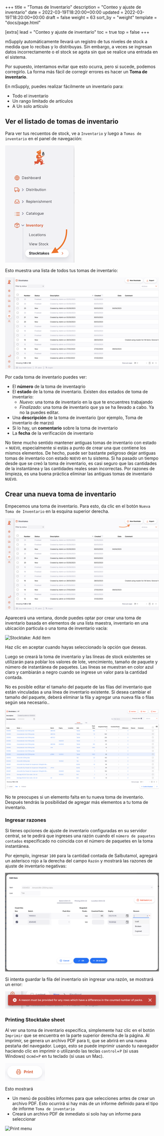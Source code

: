 +++
title = "Tomas de Inventario"
description = "Conteo y ajuste de inventario"
date = 2022-03-19T18:20:00+00:00
updated = 2022-03-19T18:20:00+00:00
draft = false
weight = 63
sort_by = "weight"
template = "docs/page.html"

[extra]
lead = "Conteo y ajuste de inventario"
toc = true
top = false
+++

mSupply automáticamente llevará un registro de tus niveles de stock a medida que lo recibas y lo distribuyas. Sin embargo, a veces se ingresan datos incorrectamente o el stock se agota sin que se realice una entrada en el sistema.

Por supuesto, intentamos evitar que esto ocurra, pero si sucede, podemos corregirlo. La forma más fácil de corregir errores es hacer un **Toma de inventario**.

En mSupply, puedes realizar fácilmente un inventario para:

- Todo el inventario
- Un rango limitado de artículos
- A Un solo artículo

## Ver el listado de tomas de inventario

Para ver tus recuentos de stock, ve a `Inventario` y luego a `Tomas de inventario` en el panel de navegación:

![Stocktake: nav](images/stocktake_gotost.png)

Esto muestra una lista de todos tus tomas de inventario:

![Stocktake: list](images/stocktake_stocktakelist.png)

Por cada toma de inventario puedes ver:

- El **número** de la toma de inventaqrio
- El **estado** de la toma de inventario. Existen dos estados de toma de inventario:
  - _Nuevo_: una toma de inventario en la que te encuentres trabajando
  - _Finalizado_: una toma de inventario que ya se ha llevado a cabo. Ya no la puedes editar.
- Una **descripción** de la toma de inventario (por ejemplo, Toma de inventario de marzo)
- Si lo hay, un **comentario** sobre la toma de inventario
- La **fecha** de la verificación de inventario

<div class="aviso">
No tiene mucho sentido mantener antiguas tomas de inventario con estado = <code>NUEVO</code>, especialmente si estás a punto de crear una que contiene los mismos elementos. De hecho, puede ser bastante peligroso dejar antiguas tomas de inventario con estado  <code>NUEVO</code> en tu sistema. Si ha pasado un tiempo desde que se creó la toma de inventario, es casi seguro que las cantidades de la instantánea y las cantidades reales sean incorrectas. Por razones de limpieza, es una buena práctica eliminar las antiguas tomas de inventario <code>NUEVO</code>.
</div>

## Crear una nueva toma de inventario

Empecemos una toma de inventario. Para esto, da clic en el botón `Nueva Toma de Inventario` en la esquina superior derecha.

![Stocktake: new](images/stocktake_newstocktake.png)

Aparecerá una ventana, donde puedes optar por crear una toma de inventario basada en elementos de una lista maestra, inventario en una ubicación particula o una toma de inventario vacía:

![Stocktake: Add item](images/stocktake_additem2.png)

Haz clic en aceptar cuando hayas seleccionado la opción que deseas.

Luego se creará la toma de inventario y las líneas de stock existentes se utilizarán para poblar los valores de lote, vencimiento, tamaño de paquete y número de instantánea de paquetes. Las líneas se muestran en color azul claro y cambiarán a negro cuando se ingrese un valor para la cantidad contada.

<div class="nota">No es posible editar el tamaño del paquete de las filas del inventario que están vinculadas a una línea de inventario existente. Si desea cambiar el tamaño del paquete, deberá eliminar la fila y agregar una nueva fila o filas según sea necesario..</div>

![Stocktake with placeholders](images/stocktake-placeholders.png)

<div class="consejo">
No te preocupes si un elemento falta en tu nueva toma de inventario. Después tendrás la posibilidad de agregar más elementos a tu toma de inventario. 
</div>

### Ingresar razones

Si tienes opciones de ajuste de inventario configuradas en su servidor central, se te pedirá que ingreses una razón cuando el `número de paquetes contados` especificado no coincida con el número de paquetes en la toma instantánea.

Por ejemplo, ingresar `100` para la cantidad contada de Salbutamol, agregará un asterisco rojo a la derecha del campo `Razón` y mostrará las razones de ajuste de inventario negativas:

![Stocktake reasons](images/stocktake_reasons.png)

Si intenta guardar la fila del inventario sin ingresar una razón, se mostrará un error:

![Stocktake reasons](images/stocktake_reasons_error.png)

### Printing Stocktake sheet

Al ver una toma de inventario específica, simplemente haz clic en el botón `Imprimir` que se encuentra en la parte superior derecha de la página.
Al imprimir, se genera un archivo PDF para ti, que se abrirá en una nueva pestaña del navegador. Luego, esto se puede imprimir usando tu navegador haciendo clic en imprimir o utilizando las teclas `control`+`P` (si usas Windows) o`cmd`+`P` en tu teclado (si usas un Mac).

![Print button](images/print_button.png)

Esto mostrará

- Un menú de posibles informes para que selecciones antes de crear un archivo PDF. Esto ocurrirá si hay más de un informe definido para el tipo de informe `Toma de inventario`
- Creará un archivo PDF de inmediato si solo hay un informe para seleccionar

![Print menu](images/os_print_menu.png)
